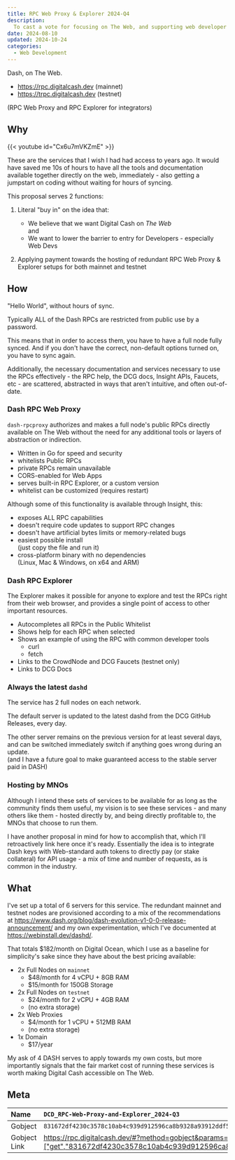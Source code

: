 ```yaml
---
title: RPC Web Proxy & Explorer 2024-Q4
description:
  To cast a vote for focusing on The Web, and supporting web developer tools.
date: 2024-08-10
updated: 2024-10-24
categories:
  - Web Development
---
```


Dash, on The Web.

- https://rpc.digitalcash.dev (mainnet)
- https://trpc.digitalcash.dev (testnet)

(RPC Web Proxy and RPC Explorer for integrators)

## Why

{{< youtube id="Cx6u7mVKZmE" >}}

These are the services that I wish I had had access to years ago. It would have
saved me 10s of hours to have all the tools and documentation available together
directly on the web, immediately - also getting a jumpstart on coding without
waiting for hours of syncing.

This proposal serves 2 functions:

1. Literal "buy in" on the idea that:

   - We believe that we want Digital Cash on _The Web_ \
     and
   - We want to lower the barrier to entry for Developers - especially Web Devs

2. Applying payment towards the hosting of redundant RPC Web Proxy & Explorer
   setups for both mainnet and testnet

## How

"Hello World", without hours of sync.

Typically ALL of the Dash RPCs are restricted from public use by a password.

This means that in order to access them, you have to have a full node fully
synced. And if you don't have the correct, non-default options turned on, you
have to sync again.

Additionally, the necessary documentation and services necessary to use the RPCs
effectively - the RPC help, the DCG docs, Insight APIs, Faucets, etc - are
scattered, abstracted in ways that aren't intuitive, and often out-of-date.

### Dash RPC Web Proxy

`dash-rpcproxy` authorizes and makes a full node's public RPCs directly
available on The Web without the need for any additional tools or layers of
abstraction or indirection.

- Written in Go for speed and security
- whitelists Public RPCs
- private RPCs remain unavailable
- CORS-enabled for Web Apps
- serves built-in RPC Explorer, or a custom version
- whitelist can be customized (requires restart)

Although some of this functionality is available through Insight, this:

- exposes ALL RPC capabilities
- doesn't require code updates to support RPC changes
- doesn't have artificial bytes limits or memory-related bugs
- easiest possible install \
  (just copy the file and run it)
- cross-platform binary with no dependencies \
  (Linux, Mac & Windows, on x64 and ARM)

### Dash RPC Explorer

The Explorer makes it possible for anyone to explore and test the RPCs right
from their web browser, and provides a single point of access to other important
resources.

- Autocompletes all RPCs in the Public Whitelist
- Shows help for each RPC when selected
- Shows an example of using the RPC with common developer tools
  - curl
  - fetch
- Links to the CrowdNode and DCG Faucets (testnet only)
- Links to DCG Docs

### Always the latest `dashd`

The service has 2 full nodes on each network.

The default server is updated to the latest dashd from the DCG GitHub Releases,
every day.

The other server remains on the previous version for at least several days, and
can be switched immediately switch if anything goes wrong during an update. \
(and I have a future goal to make guaranteed access to the stable server paid in
DASH)

### Hosting by MNOs

Although I intend these sets of services to be available for as long as the
community finds them useful, my vision is to see these services - and many
others like them - hosted directly by, and being directly profitable to, the
MNOs that choose to run them.

I have another proposal in mind for how to accomplish that, which I'll
retroactively link here once it's ready. Essentially the idea is to integrate
Dash keys with Web-standard auth tokens to directly pay (or stake collateral)
for API usage - a mix of time and number of requests, as is common in the
industry.

## What

I've set up a total of 6 servers for this service. The redundant mainnet and
testnet nodes are provisioned according to a mix of the recommendations at
<https://www.dash.org/blog/dash-evolution-v1-0-0-release-announcement/> and my
own experimentation, which I've documented at <https://webinstall.dev/dashd/>.

That totals $182/month on Digital Ocean, which I use as a baseline for
simplicity's sake since they have about the best pricing available:

- 2x Full Nodes on `mainnet`
  - $48/month for 4 vCPU + 8GB RAM
  - $15/month for 150GB Storage
- 2x Full Nodes on `testnet`
  - $24/month for 2 vCPU + 4GB RAM
  - (no extra storage)
- 2x Web Proxies
  - $4/month for 1 vCPU + 512MB RAM
  - (no extra storage)
- 1x Domain
  - $17/year

My ask of 4 DASH serves to apply towards my own costs, but more importantly
signals that the fair market cost of running these services is worth making
Digital Cash accessible on The Web.

## Meta

| Name         | `DCD_RPC-Web-Proxy-and-Explorer_2024-Q3`                           |
| :----------- | :----------------------------------------------------------------- |
| Gobject      | `831672df4230c3578c10ab4c939d912596ca8b9328a93912ddf596699d6a3af9` |
| Gobject Link | <https://rpc.digitalcash.dev/#?method=gobject&params=["get","831672df4230c3578c10ab4c939d912596ca8b9328a93912ddf596699d6a3af9"]&submit> |
